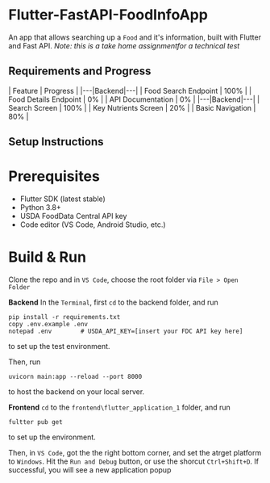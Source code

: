 # Flutter-FastAPI-FoodInfoApp
An app that allows searching up a `Food` and it's information, built with Flutter and Fast API. 
_Note: this is a take home assignmentfor a technical test_

## Requirements and Progress 

| Feature | Progress |
|---|Backend|---|
| Food Search Endpoint | 100% |
| Food Details Endpoint | 0% |
| API Documentation | 0% |
|---|Backend|---|
| Search Screen | 100% |
| Key Nutrients Screen | 20% |
| Basic Navigation | 80% |

## Setup Instructions
# Prerequisites
- Flutter SDK (latest stable)
- Python 3.8+
- USDA FoodData Central API key
- Code editor (VS Code, Android Studio, etc.)

# Build & Run
Clone the repo and in `VS Code`, choose the root folder via `File > Open Folder`

**Backend**
In the `Terminal`, first `cd` to the backend folder, and run
```
pip install -r requirements.txt
copy .env.example .env
notepad .env        # USDA_API_KEY=[insert your FDC API key here]
```
to set up the test environment.

Then, run
```
uvicorn main:app --reload --port 8000
```
to host the backend on your local server.

**Frontend**
`cd` to the `frontend\flutter_application_1` folder, and run
```
fultter pub get
```
to set up the environment.

Then, in `VS Code`, got the the right bottom corner, and set the atrget platform to `Windows`.
Hit the `Run and Debug` button, or use the shorcut `Ctrl+Shift+D`.
If successful, you will see a new application popup




